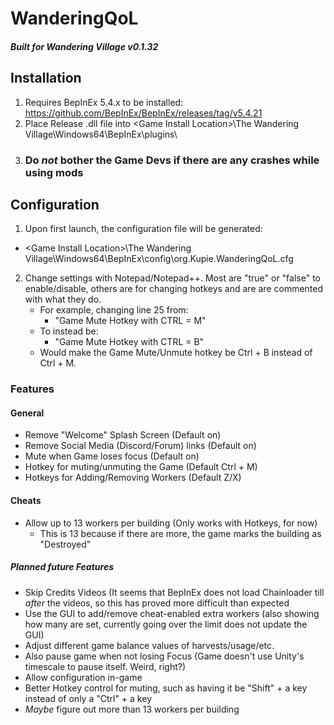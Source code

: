 # WanderingQoL

##### Built for Wandering Village v0.1.32

## Installation
1. Requires BepInEx 5.4.x to be installed: https://github.com/BepInEx/BepInEx/releases/tag/v5.4.21
2. Place Release .dll file into \<Game Install Location\>\The Wandering Village\Windows64\BepInEx\plugins\
3. ### Do *not* bother the Game Devs if there are any crashes while using mods

## Configuration

1. Upon first launch, the configuration file will be generated:
 -  \<Game Install Location\>\The Wandering Village\Windows64\BepInEx\config\org.Kupie.WanderingQoL.cfg
2. Change settings with Notepad/Notepad++. Most are "true" or "false" to enable/disable, others are for changing hotkeys and are are commented with what they do. 
   - For example, changing line 25 from:
     - "Game Mute Hotkey with CTRL = M"
   - To instead be:
     - "Game Mute Hotkey with CTRL = B"
   - Would make the Game Mute/Unmute hotkey be Ctrl + B instead of Ctrl + M.
    
### Features

#### General
- Remove "Welcome" Splash Screen (Default on)
- Remove Social Media (Discord/Forum) links (Default on)
- Mute when Game loses focus (Default on)
- Hotkey for muting/unmuting the Game (Default Ctrl + M)
- Hotkeys for Adding/Removing Workers (Default Z/X)

#### Cheats
- Allow up to 13 workers per building (Only works with Hotkeys, for now)
  - This is 13 because if there are more, the game marks the building as "Destroyed"

##### Planned future Features
- Skip Credits Videos (It seems that BepInEx does not load Chainloader till *after* the videos, so this has proved more difficult than expected
- Use the GUI to add/remove cheat-enabled extra workers (also showing how many are set, currently going over the limit does not update the GUI)
- Adjust different game balance values of harvests/usage/etc.
- Also pause game when not losing Focus (Game doesn't use Unity's timescale to pause itself. Weird, right?)
- Allow configuration in-game
- Better Hotkey control for muting, such as having it be "Shift" + a key instead of only a "Ctrl" + a key 
- *Maybe* figure out more than 13 workers per building
